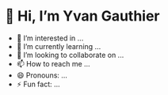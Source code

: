# 👋 Hi, I’m Yvan Gauthier
- 👀 I’m interested in ...
- 🌱 I’m currently learning ...
- 💞️ I’m looking to collaborate on ...
- 📫 How to reach me ...
- 😄 Pronouns: ...
- ⚡ Fun fact: ...

<!---
yvngauthdev/yvngauthdev is a ✨ special ✨ repository because its `README.md` (this file) appears on your GitHub profile.
You can click the Preview link to take a look at your changes.
--->
